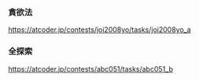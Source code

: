 ### 貪欲法
https://atcoder.jp/contests/joi2008yo/tasks/joi2008yo_a
### 全探索
https://atcoder.jp/contests/abc051/tasks/abc051_b
